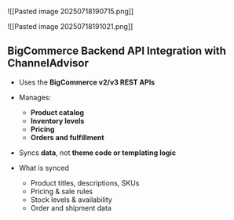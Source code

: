 ![[Pasted image 20250718190715.png]]

![[Pasted image 20250718191021.png]]

## BigCommerce Backend API Integration with ChannelAdvisor
- Uses the **BigCommerce v2/v3 REST APIs**
- Manages:
    - **Product catalog**
    - **Inventory levels**
    - **Pricing**
    - **Orders and fulfillment**
- Syncs **data**, not **theme code or templating logic**

- What is synced
	- Product titles, descriptions, SKUs
	- Pricing & sale rules
	- Stock levels & availability
	- Order and shipment data


